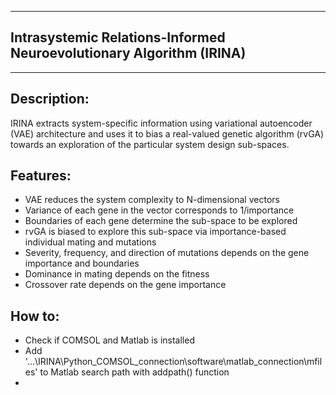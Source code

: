 --------------------------------------------------------------------
Intrasystemic Relations-Informed Neuroevolutionary Algorithm (IRINA)
--------------------------------------------------------------------
--------------------------------------------------------------------

Description:
------------

IRINA extracts system-specific information using variational autoencoder (VAE) architecture and uses it to bias a real-valued genetic algorithm (rvGA) towards an exploration of the particular system design sub-spaces.

Features:
---------

- VAE reduces the system complexity to N-dimensional vectors
- Variance of each gene in the vector corresponds to 1/importance
- Boundaries of each gene determine the sub-space to be explored
- rvGA is biased to explore this sub-space via importance-based individual mating and mutations
- Severity, frequency, and direction of mutations depends on the gene importance and boundaries
- Dominance in mating depends on the fitness
- Crossover rate depends on the gene importance

How to:
-------

- Check if COMSOL and Matlab is installed
- Add '...\IRINA\Python_COMSOL_connection\software\matlab_connection\mfiles' to Matlab search path 
  with addpath() function
- 